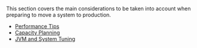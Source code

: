 This section covers the main considerations to be taken into account when preparing to move a system to production. 

- [Performance Tips](doc:performance-tips)
- [Capacity Planning](doc:capacity-planning)
- [JVM and System Tuning](doc:jvm-and-system-tuning)